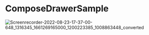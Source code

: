 # ComposeDrawerSample

![Screenrecorder-2022-08-23-17-37-00-648_1316345_1661269165000_1200223385_1008863448_converted](https://user-images.githubusercontent.com/77441964/186202265-b9574aa4-6c9f-4998-a8dc-754ae897429b.gif)
